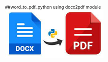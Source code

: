 
##word_to_pdf_python using docx2pdf module
![](https://github.com/AbdulrahmanElsharef/word_to_pdf_python/blob/main/download%20(1).jpeg)

